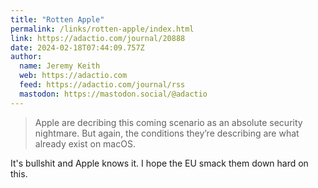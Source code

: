 ```yaml
---
title: "Rotten Apple"
permalink: /links/rotten-apple/index.html
link: https://adactio.com/journal/20888
date: 2024-02-18T07:44:09.757Z
author: 
  name: Jeremy Keith
  web: https://adactio.com
  feed: https://adactio.com/journal/rss
  mastodon: https://mastodon.social/@adactio
---
```


> Apple are decribing this coming scenario as an absolute security nightmare. But again, the conditions they’re describing are what already exist on macOS.

It's bullshit and Apple knows it. I hope the EU smack them down hard on this. 
